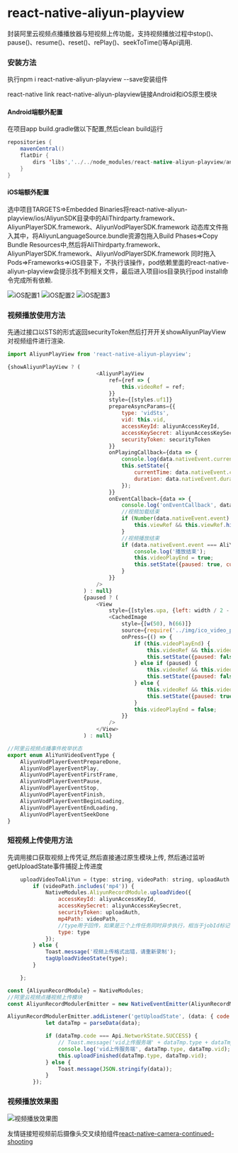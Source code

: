 # react-native-aliyun-playview
封装阿里云视频点播播放器与短视频上传功能，支持视频播放过程中stop()、pause()、resume()、reset()、rePlay()、seekToTime()等Api调用.

### 安装方法
执行npm i react-native-aliyun-playview --save安装组件

react-native link react-native-aliyun-playview链接Android和iOS原生模块
#### Android端额外配置
在项目app build.gradle做以下配置,然后clean build运行
```java
repositories {
    mavenCentral()
    flatDir {
        dirs 'libs','../../node_modules/react-native-aliyun-playview/android/libs' //this way we can find the .aar file in libs folder
    }
}
```
#### iOS端额外配置
选中项目TARGETS=>Embedded Binaries将react-native-aliyun-playview/ios/AliyunSDK目录中的AliThirdparty.framework、AliyunPlayerSDK.framework、AliyunVodPlayerSDK.framework
动态库文件拖入其中，将AliyunLanguageSource.bundle资源包拖入Build Phases=>Copy Bundle Resources中,然后将AliThirdparty.framework、AliyunPlayerSDK.framework、AliyunVodPlayerSDK.framework
同时拖入Pods=>Frameworks=>iOS目录下，不执行该操作，pod依赖里面的react-native-aliyun-playview会提示找不到相关文件，最后进入项目ios目录执行pod install命令完成所有依赖.

![iOS配置1](./iOS_step1.jpeg)   ![iOS配置2](./iOS_step2.jpeg)   ![iOS配置3](./iOS_step3.jpeg)

### 视频播放使用方法
先通过接口以STS的形式返回securityToken然后打开开关showAliyunPlayView对视频组件进行渲染.
```javascript
import AliyunPlayView from 'react-native-aliyun-playview';

{showAliyunPlayView ? (
                            <AliyunPlayView
                                ref={ref => {
                                    this.videoRef = ref;
                                }}
                                style={[styles.uf1]}
                                prepareAsyncParams={{
                                    type: 'vidSts',
                                    vid: this.vid,
                                    accessKeyId: aliyunAccessKeyId,
                                    accessKeySecret: aliyunAccessKeySecret,
                                    securityToken: securityToken
                                }}
                                onPlayingCallback={data => {
                                    console.log(data.nativeEvent.currentTime, data.nativeEvent.duration);
                                    this.setState({
                                        currentTime: data.nativeEvent.currentTime,
                                        duration: data.nativeEvent.duration
                                    });
                                }}
                                onEventCallback={data => {
                                    console.log('onEventCallback', data.nativeEvent);
                                    //视频加载结束
                                    if (Number(data.nativeEvent.event) === AliYunVideoEventType.AliyunVodPlayerEventFirstFrame) {
                                        this.viewRef && this.viewRef.hideLoading();
                                    }
                                    //视频播放结束
                                    if (data.nativeEvent.event === AliYunVideoEventType.AliyunVodPlayerEventFinish) {
                                        console.log('播放结束');
                                        this.videoPlayEnd = true;
                                        this.setState({paused: true, currentTime: this.state.duration});
                                    }
                                }}
                            />
                        ) : null}
                        {paused ? (
                            <View
                                style={[styles.upa, {left: width / 2 - scaleSize(25)}, {top: videoViewHeight / 2 - scaleSize(33)}]}>
                                <CachedImage
                                    style={[w(50), h(66)]}
                                    source={require('../img/ico_video_play_one.png')}
                                    onPress={() => {
                                        if (this.videoPlayEnd) {
                                            this.videoRef && this.videoRef.rePlay();
                                            this.setState({paused: false});
                                        } else if (paused) {
                                            this.videoRef && this.videoRef.resume();
                                            this.setState({paused: false});
                                        } else {
                                            this.videoRef && this.videoRef.pause();
                                            this.setState({paused: true});
                                        }
                                        this.videoPlayEnd = false;
                                    }}
                                />
                            </View>
                        ) : null}
```
```javascript
//阿里云视频点播事件枚举状态
export enum AliYunVideoEventType {
    AliyunVodPlayerEventPrepareDone,
    AliyunVodPlayerEventPlay,
    AliyunVodPlayerEventFirstFrame,
    AliyunVodPlayerEventPause,
    AliyunVodPlayerEventStop,
    AliyunVodPlayerEventFinish,
    AliyunVodPlayerEventBeginLoading,
    AliyunVodPlayerEventEndLoading,
    AliyunVodPlayerEventSeekDone
}
```

### 短视频上传使用方法
先调用接口获取视频上传凭证,然后直接通过原生模块上传, 然后通过监听getUploadState事件捕捉上传进度
```javascript
    uploadVideoToAliYun = (type: string, videoPath: string, uploadAuth: string) => {
        if (videoPath.includes('mp4')) {
            NativeModules.AliyunRecordModule.uploadVideo({
                accessKeyId: aliyunAccessKeyId,
                accessKeySecret: aliyunAccessKeySecret,
                securityToken: uploadAuth,
                mp4Path: videoPath,
                //type用于回传，如果是三个上传任务同时异步执行，相当于jobId标记
                type: type
            });
        } else {
            Toast.message('视频上传格式出错，请重新录制');
            tagUploadVideoState(type);
        }

    };
```
```javascript
const {AliyunRecordModule} = NativeModules;
//阿里云视频点播视频上传模块
const AliyunRecordModulerEmitter = new NativeEventEmitter(AliyunRecordModule);

AliyunRecordModulerEmitter.addListener('getUploadState', (data: { code: number; message: string; vid: string; type: string }) => {
            let dataTmp = parseData(data);

            if (dataTmp.code === Api.NetworkState.SUCCESS) {
                // Toast.message('vid上传服务端' + dataTmp.type + dataTmp.vid);
                console.log('vid上传服务端', dataTmp.type, dataTmp.vid);
                this.uploadFinished(dataTmp.type, dataTmp.vid);
            } else {
                Toast.message(JSON.stringify(data));
            }
        });
```

### 视频播放效果图

![视频播放效果图](./iOS效果图.png)

友情链接短视频前后摄像头交叉续拍组件[react-native-camera-continued-shooting](https://github.com/bozaigao/react-native-camera-continued-shooting)

